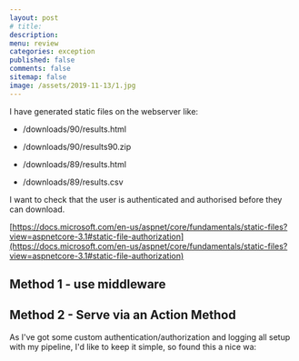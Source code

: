 ```yaml
---
layout: post
# title: 
description: 
menu: review
categories: exception
published: false 
comments: false     
sitemap: false
image: /assets/2019-11-13/1.jpg
---
```


<!-- [![alt text](/assets/2021-08-04/local.jpg "local")](/assets/2021-08-04/local.jpg) -->
<!-- [![alt text](/assets/2021-08-29/error.jpg "error"){:width="500px"}](/assets/2021-08-29/error.jpg) -->

I have generated static files on the webserver like:

- /downloads/90/results.html 
- /downloads/90/results90.zip

- /downloads/89/results.html
- /downloads/89/results.csv

I want to check that the user is authenticated and authorised before they can download.

[https://docs.microsoft.com/en-us/aspnet/core/fundamentals/static-files?view=aspnetcore-3.1#static-file-authorization](https://docs.microsoft.com/en-us/aspnet/core/fundamentals/static-files?view=aspnetcore-3.1#static-file-authorization)

## Method 1 - use middleware

## Method 2 - Serve via an Action Method

As I've got some custom authentication/authorization and logging all setup with my pipeline, I'd like to keep it simple, so found this a nice wa:

```cs

```
